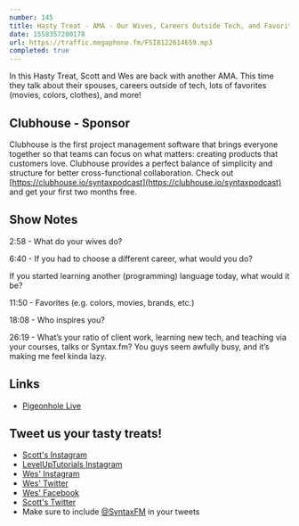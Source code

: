 ```yaml
---
number: 145
title: Hasty Treat - AMA - Our Wives, Careers Outside Tech, and Favorites
date: 1558357200178
url: https://traffic.megaphone.fm/FSI8122614659.mp3
completed: true
---
```


In this Hasty Treat, Scott and Wes are back with another AMA. This time they talk about their spouses, careers outside of tech, lots of favorites (movies, colors, clothes), and more!

## Clubhouse - Sponsor

Clubhouse is the first project management software that brings everyone together so that teams can focus on what matters: creating products that customers love. Clubhouse provides a perfect balance of simplicity and structure for better cross-functional collaboration. Check out [https://clubhouse.io/syntaxpodcast](https://clubhouse.io/syntaxpodcast) and get your first two months free.

## Show Notes

2:58 - What do your wives do?

6:40 - If you had to choose a different career, what would you do?

If you started learning another (programming) language today, what would it be?

11:50 - Favorites (e.g. colors, movies, brands, etc.)

18:08 - Who inspires you? 

26:19 - What’s your ratio of client work, learning new tech, and teaching via your courses, talks or Syntax.fm? You guys seem awfully busy, and it’s making me feel kinda lazy.

## Links
* [Pigeonhole Live](https://pigeonhole.at/)

## Tweet us your tasty treats!
* [Scott's Instagram](https://www.instagram.com/stolinski/)
* [LevelUpTutorials Instagram](https://www.instagram.com/LevelUpTutorials/)
* [Wes' Instagram](https://www.instagram.com/wesbos/)
* [Wes' Twitter](https://twitter.com/wesbos)
* [Wes' Facebook](https://www.facebook.com/wesbos.developer)
* [Scott's Twitter](https://twitter.com/stolinski)
* Make sure to include [@SyntaxFM](https://twitter.com/SyntaxFM) in your tweets